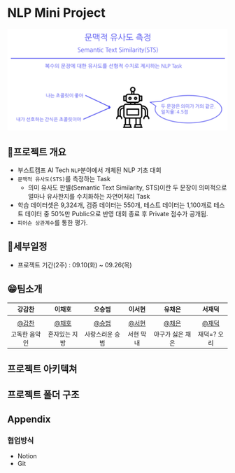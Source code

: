 # NLP Mini Project

![1726648039867](/docs/image/README/1726648039867.png)

## 📕프로젝트 개요

* 부스트캠프 AI Tech `NLP`분야에서 개체된 NLP 기초 대회
* `문맥적 유사도(STS)`를 측정하는 Task
  * 의미 유사도 판별(Semantic Text Similarity, STS)이란 두 문장이 의미적으로 얼마나 유사한지를 수치화하는 자연어처리 Task
* 학습 데이터셋은 9,324개, 검증 데이터는 550개, 테스트 데이터는 1,100개로 테스트 데이터 중 50%만 Public으로 반영 대회 종료 후 Private 점수가 공개됨.
* `피어슨 상관계수`를 통한 평가.

## 📆세부일정
* 프로젝트 기간(2주) : 09.10(화) ~ 09.26(목)

## 😁팀소개

| 강감찬 | 이채호 | 오승범 | 이서현 | 유채은 | 서재덕 |
| :-: | :-: | :-: | :-: | :-: | :-: |
|||||||
|[@감찬](https://github.com/gsgh3016)|[@채호](https://github.com/chell9999)|[@승범](https://github.com/Sbeom12)|[@서현](https://github.com/seohyeon0677)|[@채은](https://github.com/canolayoo78)|[@재덕](https://github.com/jduck301)|
|고독한 음악인|혼자있는 지방|사랑스러운 승범|서현 막내|야구가 싫은 채은|재덕=? 오리|

## 프로젝트 아키텍쳐

## 프로젝트 폴더 구조

## Appendix

### 협업방식
* Notion
* Git  

